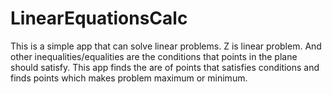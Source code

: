 # LinearEquationsCalc

This is a simple app that can solve linear problems. Z is linear problem. And other inequalities/equalities are the conditions that points in the plane should satisfy. This app finds the are of points that satisfies conditions and finds points which makes problem maximum or minimum.
